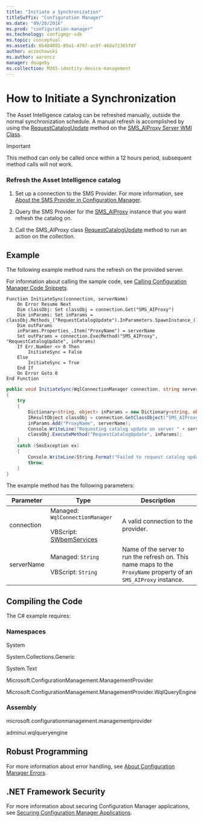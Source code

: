 ```yaml
---
title: "Initiate a Synchronization"
titleSuffix: "Configuration Manager"
ms.date: "09/20/2016"
ms.prod: "configuration-manager"
ms.technology: configmgr-sdk
ms.topic: conceptual
ms.assetid: 6b484801-89a1-4707-ac9f-46da72365fdf
author: aczechowski
ms.author: aaroncz
manager: dougeby
ms.collection: M365-identity-device-management
---
```

# How to Initiate a Synchronization
The Asset Intelligence catalog can be refreshed manually, outside the normal synchronization schedule. A manual refresh is accomplished by using the [RequestCatalogUpdate](../../../../develop/reference/core/clients/asset-intelligence/requestcatalogupdate-method-in-class-sms_aiproxy.md) method on the [SMS_AIProxy Server WMI Class](../../../../develop/reference/core/clients/asset-intelligence/sms_aiproxy-server-wmi-class.md).  

> [!IMPORTANT]
>  This method can only be called once within a 12 hours period, subsequent method calls will not work.  

### Refresh the Asset Intelligence catalog  

1.  Set up a connection to the SMS Provider. For more information, see [About the SMS Provider in Configuration Manager](../../../../develop/core/understand/about-the-sms-provider-in-configuration-manager.md).  

2.  Query the SMS Provider for the [SMS_AIProxy](../../../../develop/reference/core/clients/asset-intelligence/sms_aiproxy-server-wmi-class.md) instance that you want refresh the catalog on.  

3.  Call the SMS_AIProxy class [RequestCatalogUpdate](../../../../develop/reference/core/clients/asset-intelligence/requestcatalogupdate-method-in-class-sms_aiproxy.md) method to run an action on the collection.  

## Example  
 The following example method runs the refresh on the provided server.  

 For information about calling the sample code, see [Calling Configuration Manager Code Snippets](../../../../develop/core/understand/calling-code-snippets.md).  

```vbs  
Function InitiateSync(connection, serverName)
    On Error Resume Next    
    Dim classObj: Set classObj = connection.Get("SMS_AIProxy")    
    Dim inParams: Set inParams = classObj.Methods_("RequestCatalogUpdate").InParameters.SpawnInstance_()
    Dim outParams
    inParams.Properties_.Item("ProxyName") = serverName
    Set outParams = connection.ExecMethod("SMS_AIProxy", "RequestCatalogUpdate", inParams)
    If Err.Number <> 0 Then
        InitiateSync = False
    Else
        InitiateSync = True
    End If
    On Error Goto 0
End Function  
```  

```c#  
public void InitiateSync(WqlConnectionManager connection, string serverName)
{
    try
    {        
        Dictionary<string, object> inParams = new Dictionary<string, object>();
        IResultObject classObj = connection.GetClassObject("SMS_AIProxy");
        inParams.Add("ProxyName", serverName);
        Console.WriteLine("Requesting catalog update on server " + serverName);
        classObj.ExecuteMethod("RequestCatalogUpdate", inParams);    
    }    
    catch (SmsException ex)    
    {        
        Console.WriteLine(String.Format("Failed to request catalog update on server {0}. Error: {1}", serverName, ex.Message));           
        throw;    
    }
}  
```  

 The example method has the following parameters:  

|Parameter|Type|Description|  
|---------------|----------|-----------------|  
|connection|Managed: `WqlConnectionManager`<br /><br /> VBScript: [SWbemServices](https://msdn.microsoft.com/library/aa393854.aspx)|A valid connection to the provider.|  
|serverName|Managed: `String`<br /><br /> VBScript: `String`|Name of the server to run the refresh on. This name maps to the `ProxyName` property of an `SMS_AIProxy` instance.|  

## Compiling the Code  
 The C# example requires:  

### Namespaces  
 System  

 System.Collections.Generic  

 System.Text  

 Microsoft.ConfigurationManagement.ManagementProvider  

 Microsoft.ConfigurationManagement.ManagementProvider.WqlQueryEngine  

### Assembly  
 microsoft.configurationmanagement.managementprovider  

 adminui.wqlqueryengine  

## Robust Programming  
 For more information about error handling, see [About Configuration Manager Errors](../../../../develop/core/understand/about-configuration-manager-errors.md).  

## .NET Framework Security  
 For more information about securing Configuration Manager applications, see [Securing Configuration Manager Applications](../../../../develop/core/understand/securing-configuration-manager-applications.md).

